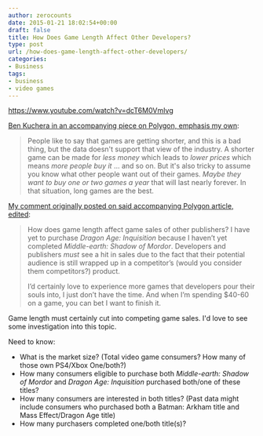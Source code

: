```yaml
---
author: zerocounts
date: 2015-01-21 18:02:54+00:00
draft: false
title: How Does Game Length Affect Other Developers?
type: post
url: /how-does-game-length-affect-other-developers/
categories:
- Business
tags:
- business
- video games
---
```


<https://www.youtube.com/watch?v=dcT6M0VmIvg>

[Ben Kuchera in an accompanying piece on Polygon, emphasis my own](http://www.polygon.com/2015/1/21/7865937/video-games-are-too-damned-long):

> People like to say that games are getting shorter, and this is a bad thing, but the data doesn't support that view of the industry. A shorter game can be made for _less money_ which leads to _lower prices_ which means _more people buy it_ ... and so on. But it's also tricky to assume you know what other people want out of their games. _Maybe they want to buy one or two games a year_ that will last nearly forever. In that situation, long games are the best.

[My comment originally posted on said accompanying Polygon article, edited](http://www.polygon.com/2015/1/21/7865937/video-games-are-too-damned-long#284837334):

> How does game length affect game sales of other publishers? I have yet to purchase _Dragon Age: Inquisition_ because I haven’t yet completed _Middle-earth: Shadow of Mordor_. Developers and publishers _must_ see a hit in sales due to the fact that their potential audience is still wrapped up in a competitor’s (would you consider them competitors?) product.
>
> I’d certainly love to experience more games that developers pour their souls into, I just don’t have the time. And when I’m spending $40-60 on a game, you can bet I want to finish it.

Game length must certainly cut into competing game sales. I'd love to see some investigation into this topic.

Need to know:

- What is the market size? (Total video game consumers? How many of those own PS4/Xbox One/both?)
- How many consumers eligible to purchase both _Middle-earth: Shadow of Mordor_ and _Dragon Age: Inquisition_ purchased both/one of these titles?
- How many consumers are interested in both titles? (Past data might include consumers who purchased both a Batman: Arkham title and Mass Effect/Dragon Age title)
- How many purchasers completed one/both title(s)?
